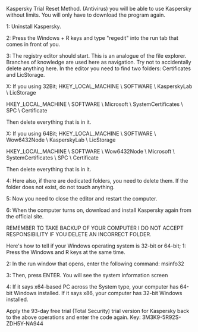 Kaspersky Trial Reset Method. (Antivirus)
 you will be able to use Kaspersky without limits.
You will only have to download the program again.

1: Uninstall Kaspersky.

2: Press the Windows + R keys and type "regedit" into the run tab that comes in front of you.

3: The registry editor should start. This is an analogue of the file explorer. Branches of knowledge are used here as navigation. Try not to accidentally delete anything here. In the editor you need to find two folders: Certificates and LicStorage.


X: If you using 32Bit;
HKEY_LOCAL_MACHINE \ SOFTWARE \ KasperskyLab \ LicStorage

HKEY_LOCAL_MACHINE \ SOFTWARE \ Microsoft \ SystemCertificates \ SPC \ Certificate

Then delete everything that is in it.




X: If you using 64Bit;
HKEY_LOCAL_MACHINE \ SOFTWARE \ Wow6432Node \ KasperskyLab \ LicStorage

HKEY_LOCAL_MACHINE \ SOFTWARE \ Wow6432Node \ Microsoft \ SystemCertificates \ SPC \ Certificate

Then delete everything that is in it.


4: Here also, if there are dedicated folders, you need to delete them. If the folder does not exist, do not touch anything.

5: Now you need to close the editor and restart the computer.

6: When the computer turns on, download and install Kaspersky again from the official site.



REMEMBER TO TAKE BACKUP OF YOUR COMPUTER I DO NOT ACCEPT RESPONSIBILITY IF YOU DELETE AN INCORRECT FOLDER.



Here's how to tell if your Windows operating system is 32-bit or 64-bit;
1: Press the Windows and R keys at the same time.

2: In the run window that opens, enter the following command:
msinfo32

3: Then, press ENTER. You will see the system information screen

4: If it says x64-based PC across the System type, your computer has 64-bit Windows installed.
If it says x86, your computer has 32-bit Windows installed.


Apply the 93-day free trial (Total Security) trial version for Kaspersky back to the above operations and enter the code again.
Key: 3M3K9-5R92S-ZDH5Y-NA944
